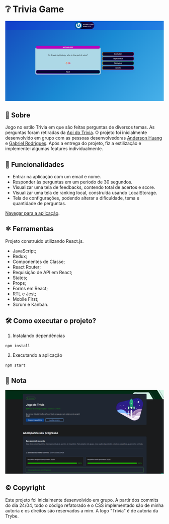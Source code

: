 # ❔ Trivia Game

<img src='./images/trivia.png' alt='trybetunes página inicial' />

## 📘 Sobre

Jogo no estilo Trivia em que são feitas perguntas de diversos temas. As perguntas foram retiradas da [Api do Trivia](https://opentdb.com/api_config.php). O projeto foi inicialmente desenvolvido em grupo com as pessoas desenvolvedoras [Anderson Huang](https://github.com/andhuangg) e [Gabriel Rodrigues](https://github.com/gabrielr99). Após a entrega do projeto, fiz a estilização e implementei algumas features individualmente.

## 🧩 Funcionalidades

- Entrar na aplicação com um email e nome.
- Responder às perguntas em um período de 30 segundos.
- Visualizar uma tela de feedbacks, contendo total de acertos e score.
- Visualizar uma tela de ranking local, construída usando LocalStorage.
- Tela de configurações, podendo alterar a dificuldade, tema e quantidade de perguntas.

[Navegar para a aplicação](https://coelhoreinaldo.github.io/trivia-game).

## ⚛️ Ferramentas

Projeto construído utilizando React.js.

- JavaScript;
- Redux;
- Componentes de Classe;
- React Router;
- Requisição de API em React;
- States;
- Props;
- Forms em React;
- RTL e Jest;
- Mobile First;
- Scrum e Kanban.

## 🛠️ Como executar o projeto?

1. Instalando dependências

`npm install`

2. Executando a aplicação

`npm start`

## 📝 Nota

<img src='./images/grade.png' alt='nota final' />

## ©️ Copyright

Este projeto foi inicialmente desenvolvido em grupo. A partir dos commits do dia 24/04, todo o código refatorado e o CSS implementado são de minha autoria e os direitos são reservados a mim. A logo "Trivia" é de autoria da Trybe.
